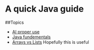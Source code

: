 # A quick Java guide

##Topics
* [AI proper use](/AI"Ethics"AndProperUse.md)
* [Java fundementals](Quickstart.md)
* [Arrays vs Lists](ArraysVsLists.md)
Hopefully this is useful
